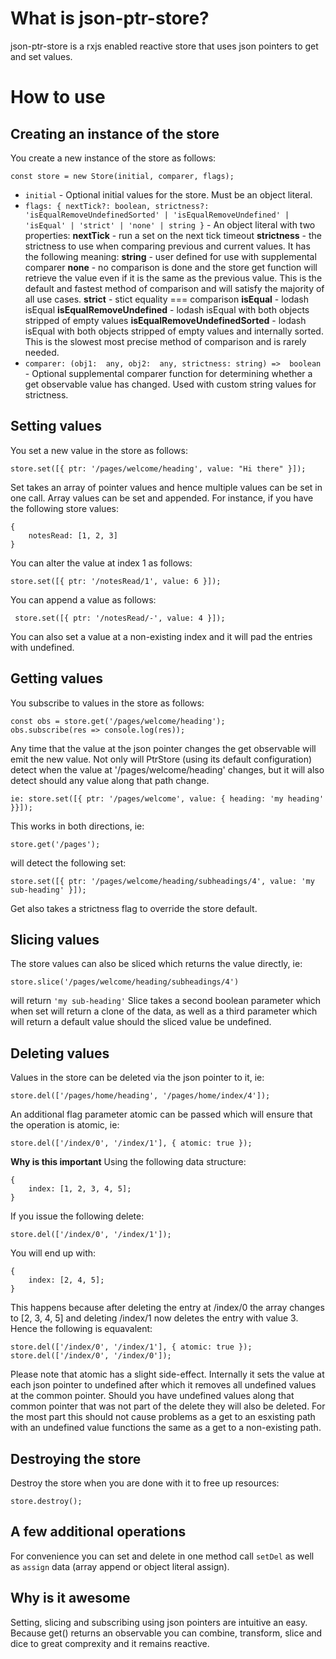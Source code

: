 # What is json-ptr-store?
json-ptr-store is a rxjs enabled reactive store that uses json pointers to get and set values.
# How to use
## Creating an instance of the store
You create a new instance of the store as follows:

    const store = new Store(initial, comparer, flags);

- `initial` - Optional initial values for the store. Must be an object literal.
- `flags: { nextTick?: boolean, strictness?: 'isEqualRemoveUndefinedSorted' | 'isEqualRemoveUndefined' | 'isEqual' | 'strict' | 'none' | string }` - An object literal with two properties:
**nextTick** - run a set on the next tick timeout
**strictness** - the strictness to use when comparing previous and current values. It has the following meaning: 
**string** - user defined for use with supplemental comparer
**none** - no comparison is done and the store get function will retrieve the value even if it is the same as the previous value. This is the default and fastest method of comparison and will satisfy the majority of all use cases.
**strict** - stict equality === comparison
**isEqual** - lodash isEqual
**isEqualRemoveUndefined** - lodash isEqual with both objects stripped of empty values
**isEqualRemoveUndefinedSorted** - lodash isEqual with both objects stripped of empty values and internally sorted. This is the slowest most precise method of comparison and is rarely needed.
- `comparer: (obj1:  any, obj2:  any, strictness: string) =>  boolean` - Optional supplemental comparer function for determining whether a get observable value has changed. Used with custom string values for strictness.
## Setting values
You set a new value in the store as follows:

    store.set([{ ptr: '/pages/welcome/heading', value: "Hi there" }]); 
Set takes an array of pointer values and hence multiple values can be set in one call.
Array values can be set and appended. For instance, if you have the following store values: 

    {
    	notesRead: [1, 2, 3]
    }

You can alter the value at index 1 as follows:

    store.set([{ ptr: '/notesRead/1', value: 6 }]);

You can append a value as follows:

     store.set([{ ptr: '/notesRead/-', value: 4 }]);

 You can also set a value at a non-existing index and it will pad the entries with undefined.
## Getting values
You subscribe to values in the store as follows:

    const obs = store.get('/pages/welcome/heading');
    obs.subscribe(res => console.log(res));
Any time that the value at the json pointer changes the get observable will  emit the new value. Not only will PtrStore (using its default configuration) detect when the value at '/pages/welcome/heading' changes, but it will also detect should any value along that path change. 

    ie: store.set([{ ptr: '/pages/welcome', value: { heading: 'my heading' }}]);

This works in both directions, ie:

    store.get('/pages');

will detect the following set:

    store.set([{ ptr: '/pages/welcome/heading/subheadings/4', value: 'my sub-heading' }]);
  Get also takes a strictness flag to override the store default.
## Slicing values
The store values can also be sliced which returns the value directly, ie:

    store.slice('/pages/welcome/heading/subheadings/4')

will return `'my sub-heading'`
Slice takes a second boolean parameter which when set will return a clone of the data, as well as a third parameter which will return a default value should the sliced value be undefined.
## Deleting values
Values in the store can be deleted via the json pointer to it, ie:

    store.del(['/pages/home/heading', '/pages/home/index/4']);
An additional flag parameter atomic can be passed which will ensure that the operation is atomic, ie:

    store.del(['/index/0', '/index/1'], { atomic: true });

**Why is this important**
Using the following data structure:

    { 
    	index: [1, 2, 3, 4, 5];
    }
If you issue the following delete:

    store.del(['/index/0', '/index/1']);

You will end up with:

    { 
        index: [2, 4, 5];
    }
This happens because after deleting the entry at /index/0 the array changes to [2, 3, 4, 5] and deleting /index/1 now deletes the entry with value 3.
Hence the following is equavalent:

    store.del(['/index/0', '/index/1'], { atomic: true });
    store.del(['/index/0', '/index/0']);
Please note that atomic has a slight side-effect. Internally it sets the value at each json pointer to undefined after which it removes all undefined values at the common pointer. Should you have undefined values along that common pointer that was not part of the delete they will also be deleted. For the most part this should not cause problems as a get to an esxisting path with an undefined value functions the same as a get to a non-existing path.
## Destroying the store
Destroy the store when you are done with it to free up resources:

    store.destroy();
## A few additional operations
For convenience you can set and delete in one method call `setDel` as well as `assign` data (array append or object literal assign).
## Why is it awesome
Setting, slicing and subscribing using json pointers are intuitive an easy. Because get() returns an observable you can combine, transform, slice and dice to great comprexity and it remains reactive. 

